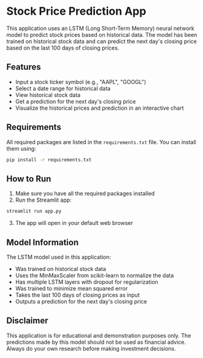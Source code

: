 # Stock Price Prediction App

This application uses an LSTM (Long Short-Term Memory) neural network model to predict stock prices based on historical data. The model has been trained on historical stock data and can predict the next day's closing price based on the last 100 days of closing prices.

## Features

- Input a stock ticker symbol (e.g., "AAPL", "GOOGL")
- Select a date range for historical data
- View historical stock data
- Get a prediction for the next day's closing price
- Visualize the historical prices and prediction in an interactive chart

## Requirements

All required packages are listed in the `requirements.txt` file. You can install them using:

```bash
pip install -r requirements.txt
```

## How to Run

1. Make sure you have all the required packages installed
2. Run the Streamlit app:

```bash
streamlit run app.py
```

3. The app will open in your default web browser

## Model Information

The LSTM model used in this application:

- Was trained on historical stock data
- Uses the MinMaxScaler from scikit-learn to normalize the data
- Has multiple LSTM layers with dropout for regularization
- Was trained to minimize mean squared error
- Takes the last 100 days of closing prices as input
- Outputs a prediction for the next day's closing price

## Disclaimer

This application is for educational and demonstration purposes only. The predictions made by this model should not be used as financial advice. Always do your own research before making investment decisions.